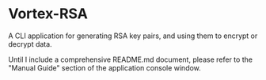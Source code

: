 # Vortex-RSA
A CLI application for generating RSA key pairs, and using them to encrypt or decrypt data.

Until I include a comprehensive README.md document, please refer to the "Manual Guide" section of the application console window.
